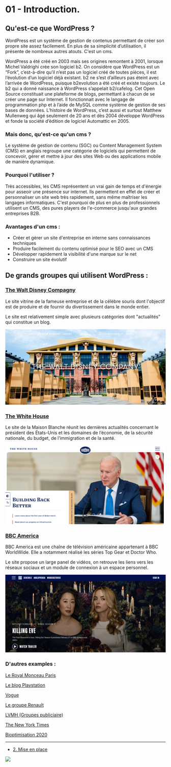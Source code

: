 # 01 - Introduction.

## Qu'est-ce que WordPress ?

WordPress est un système de gestion de contenus permettant de créer son propre site assez facilement. En plus de sa simplicité d’utilisation, il présente de nombreux autres atouts. C'est un cms.

WordPress a été créé en 2003 mais ses origines remontent à 2001, lorsque Michel Valdrighi crée son logiciel b2. On considère que WordPress est un “Fork”, c’est-à-dire qu’il n’est pas un logiciel créé de toutes pièces, il est l’évolution d’un logiciel déjà existant. b2 ne s’est d’ailleurs pas éteint avec l’arrivée de WordPress, puisque b2evolution a été créé et existe toujours.  Le b2 qui a donné naissance à WordPress s’appelait b2/cafelog. Cet Open Source constituait une plateforme de blogs, permettant à chacun de se créer une page sur Internet. Il fonctionnait avec le langage de programmation php et à l’aide de MySQL comme système de gestion de ses bases de données.  L’histoire de WordPress, c’est aussi et surtout Matthew Mullenweg qui âgé seulement de 20 ans et dès 2004 développe WordPress et fonde la société d’édition de logiciel Automattic en 2005.

### Mais donc, qu'est-ce qu'un cms ?

Le système de gestion de contenu (SGC) ou Content Management System (CMS) en anglais regroupe une catégorie de logiciels qui permettent de concevoir, gérer et mettre à jour des sites Web ou des applications mobile de manière dynamique.

### Pourquoi l'utiliser ?
Très accessibles, les CMS représentent un vrai gain de temps et d'énergie pour asseoir une présence sur internet. Ils permettent en effet de créer et personnaliser un site web très rapidement, sans même maîtriser les langages informatiques. C'est pourquoi de plus en plus de professionnels utilisent un CMS, des pures players de l'e-commerce jusqu'aux grandes entreprises B2B.

### Avantages d'un cms :

* Créer et gérer un site d'entreprise en interne sans connaissances techniques 
* Produire facilement du contenu optimisé pour le SEO avec un CMS 
* Développer rapidement la visibilité d'une marque sur le net 
* Construire un site évolutif


## De grands groupes qui utilisent WordPress :

### [The Walt Disney Compagny](https://thewaltdisneycompany.com/)

Le site vitrine de la fameuse entreprise et de la célèbre souris dont l'objectif est de produire et de fournir du divertissement dans le monde entier.

Le site est relativement simple avec plusieurs catégories dont "actualités" qui constitue un blog.

![](./img/thewaltdisney_company.jpg)


### [The White House](https://www.whitehouse.gov/)

Le site de la Maison Blanche réunit les dernières actualités concernant le président des États-Unis et les domaines de l’économie, de la sécurité nationale, du budget, de l’immigration et de la santé.

![](./img/The_white_house.png)


### [BBC America](https://www.bbcamerica.com/)

BBC America est une chaîne de télévision américaine appartenant à BBC WorldWide. Elle a notamment réalisé les séries Top Gear et Doctor Who.

Le site propose un large panel de vidéos, on retrouve les liens vers les réseaux sociaux et un module de connexion à un espace personnel.

![](./img/BBC_America.png)


### D'autres examples :

[Le Royal Monceau Paris](https://www.leroyalmonceau.com/)

[Le blog Playstation](https://blog.fr.playstation.com/)

[Vogue](https://www.vogue.fr/)

[Le groupe Renault](https://www.renaultgroup.com/)

[LVMH (Groupes publiciaire)](https://www.lvmh.fr/)

[The New York Times](https://www.nytimes.com/)

[Bioptimisation 2020](https://www.bioptimisation2020.fr/)

---
- [2. Mise en place](./02-Mise-en-place.md)


![](https://media.giphy.com/media/L3X9GvVhP1nY23Ah6u/giphy.gif)
